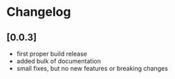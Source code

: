 # Changelog

## [0.0.3]
- first proper build release
- added bulk of documentation
- small fixes, but no new features or breaking changes


